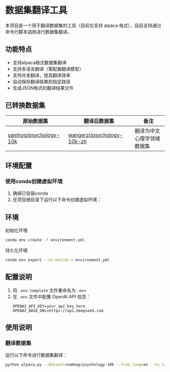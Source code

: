 # 数据集翻译工具

本项目是一个用于翻译数据集的工具（目前仅支持 alpaca 格式），目前支持通过命令行脚本调用进行数据集翻译。

## 功能特点
- 支持alpaca格式数据集翻译
- 支持多语言翻译（需配置翻译模型）
- 支持并发翻译，提高翻译效率
- 自动保存翻译结果到指定路径
- 生成JSON格式的翻译结果文件

## 已转换数据集

| 原始数据集 | 翻译后数据集 | 备注 |
|-----------|-------------|------|
| [samhog/psychology-10k](https://huggingface.co/datasets/samhog/psychology-10k) | [wangerzi/psychology-10k-zh](https://huggingface.co/datasets/wj2015/psychology-10k-zh) | 翻译为中文心理学领域数据集 |


## 环境配置

### 使用conda创建虚拟环境

1. 确保已安装conda
2. 在项目根目录下运行以下命令创建虚拟环境：

## 环境
初始化环境
```bash
conda env create -f environment.yml
```

持久化环境
```bash
conda env export --no-builds > environment.yml
```

## 配置说明

1. 将 `.env.template` 文件重命名为 `.env`
2. 在 `.env` 文件中配置 OpenAI API 信息：
   ```
   OPENAI_API_KEY=your_api_key_here
   OPENAI_BASE_URL=https://api.deepseek.com
   ```

## 使用说明

### 翻译数据集

运行以下命令进行数据集翻译：

```bash
python alpaca.py --dataset=samhog/psychology-10k --from_lang=en --to_lang=zh-CN --output=datasets/psychology-10k-zh
```

